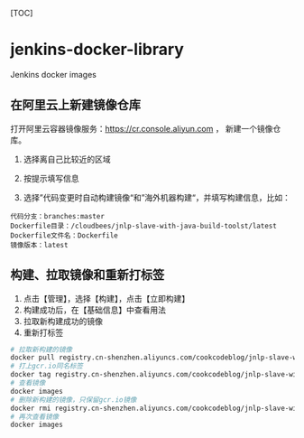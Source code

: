 [TOC]

# jenkins-docker-library
Jenkins docker images

## 在阿里云上新建镜像仓库

打开阿里云容器镜像服务：https://cr.console.aliyun.com ， 新建一个镜像仓库。

1. 选择离自己比较近的区域

2. 按提示填写信息

3. 选择”代码变更时自动构建镜像“和”海外机器构建“，并填写构建信息，比如：


```
代码分支：branches:master
Dockerfile目录：/cloudbees/jnlp-slave-with-java-build-toolst/latest
Dockerfile文件名：Dockerfile
镜像版本：latest
```




## 构建、拉取镜像和重新打标签

 1. 点击【管理】，选择【构建】，点击【立即构建】
 2. 构建成功后，在【基础信息】中查看用法
 3. 拉取新构建成功的镜像
 4. 重新打标签
 
 ```bash
 # 拉取新构建的镜像
docker pull registry.cn-shenzhen.aliyuncs.com/cookcodeblog/jnlp-slave-with-java-build-tools:latest
# 打上gcr.io同名标签
docker tag registry.cn-shenzhen.aliyuncs.com/cookcodeblog/jnlp-slave-with-java-build-tools:latest jnlp-slave-with-java-build-tools:latest
# 查看镜像
docker images
# 删除新构建的镜像，只保留gcr.io镜像
docker rmi registry.cn-shenzhen.aliyuncs.com/cookcodeblog/jnlp-slave-with-java-build-tools:latest
# 再次查看镜像
docker images
```
